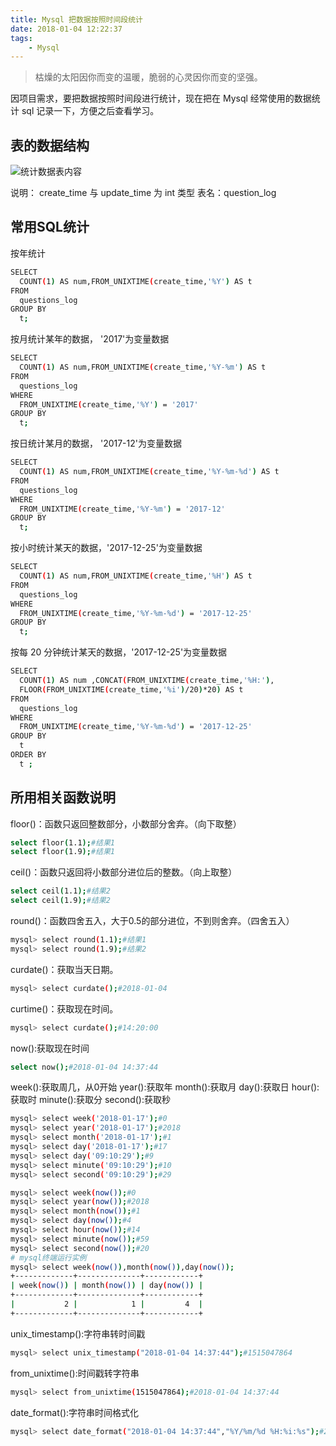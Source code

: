 ```yaml
---
title: Mysql 把数据按照时间段统计
date: 2018-01-04 12:22:37
tags:
    - Mysql
---
```


> 枯燥的太阳因你而变的温暖，脆弱的心灵因你而变的坚强。

因项目需求，要把数据按照时间段进行统计，现在把在 Mysql 经常使用的数据统计 sql 记录一下，方便之后查看学习。

<!-- more -->

## 表的数据结构
![统计数据表内容](/img/201801/mysqltable/sqltable01.png)

说明：
create_time 与 update_time 为 int 类型
表名：question_log

## 常用SQL统计

按年统计
``` bash
SELECT 
  COUNT(1) AS num,FROM_UNIXTIME(create_time,'%Y') AS t
FROM
  questions_log
GROUP BY
  t;
```

按月统计某年的数据， '2017'为变量数据
``` bash
SELECT 
  COUNT(1) AS num,FROM_UNIXTIME(create_time,'%Y-%m') AS t
FROM
  questions_log
WHERE
  FROM_UNIXTIME(create_time,'%Y') = '2017'
GROUP BY
  t;
```

按日统计某月的数据， '2017-12'为变量数据
``` bash
SELECT 
  COUNT(1) AS num,FROM_UNIXTIME(create_time,'%Y-%m-%d') AS t
FROM
  questions_log
WHERE
  FROM_UNIXTIME(create_time,'%Y-%m') = '2017-12'
GROUP BY
  t;
```

按小时统计某天的数据，'2017-12-25'为变量数据
``` bash
SELECT 
  COUNT(1) AS num,FROM_UNIXTIME(create_time,'%H') AS t
FROM
  questions_log
WHERE
  FROM_UNIXTIME(create_time,'%Y-%m-%d') = '2017-12-25'
GROUP BY
  t;
```

按每 20 分钟统计某天的数据，'2017-12-25'为变量数据
``` bash
SELECT 
  COUNT(1) AS num ,CONCAT(FROM_UNIXTIME(create_time,'%H:'),
  FLOOR(FROM_UNIXTIME(create_time,'%i')/20)*20) AS t
FROM 
  questions_log
WHERE 
  FROM_UNIXTIME(create_time,'%Y-%m-%d') = '2017-12-25'
GROUP BY 
  t
ORDER BY 
  t ;
```

## 所用相关函数说明

floor()：函数只返回整数部分，小数部分舍弃。（向下取整）
``` bash
select floor(1.1);#结果1
select floor(1.9);#结果1
```

ceil()：函数只返回将小数部分进位后的整数。（向上取整）
``` bash
select ceil(1.1);#结果2
select ceil(1.9);#结果2
```

round()：函数四舍五入，大于0.5的部分进位，不到则舍弃。（四舍五入）
``` bash
mysql> select round(1.1);#结果1
mysql> select round(1.9);#结果2
```

curdate()：获取当天日期。
``` bash
mysql> select curdate();#2018-01-04
```

curtime()：获取现在时间。
``` bash
mysql> select curdate();#14:20:00
```

now():获取现在时间
``` bash
select now();#2018-01-04 14:37:44
```

week():获取周几，从0开始
year():获取年
month():获取月
day():获取日
hour():获取时
minute():获取分
second():获取秒
``` bash
mysql> select week('2018-01-17');#0
mysql> select year('2018-01-17');#2018
mysql> select month('2018-01-17');#1
mysql> select day('2018-01-17');#17
mysql> select day('09:10:29');#9
mysql> select minute('09:10:29');#10
mysql> select second('09:10:29');#29

mysql> select week(now());#0
mysql> select year(now());#2018
mysql> select month(now());#1
mysql> select day(now());#4
mysql> select hour(now());#14
mysql> select minute(now());#59
mysql> select second(now());#20
# mysql终端运行实例
mysql> select week(now()),month(now()),day(now());
+-------------+--------------+------------+
| week(now()) | month(now()) | day(now()) |
+-------------+--------------+------------+
|           2 |            1 |         4  |
+-------------+--------------+------------+
```

unix_timestamp():字符串转时间戳
``` bash
mysql> select unix_timestamp("2018-01-04 14:37:44");#1515047864
```

from_unixtime():时间戳转字符串
``` bash
mysql> select from_unixtime(1515047864);#2018-01-04 14:37:44
```
date_format():字符串时间格式化
``` bash
mysql> select date_format("2018-01-04 14:37:44","%Y/%m/%d %H:%i:%s");#2018/01/04 14:37:44
```
